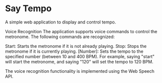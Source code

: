 # Say Tempo

A simple web application to display and control tempo.

Voice Recognition
The application supports voice commands to control the metronome. The following commands are recognized:

Start: Starts the metronome if it is not already playing.
Stop: Stops the metronome if it is currently playing.
[Number]: Sets the tempo to the specified number (between 10 and 400 BPM).
For example, saying "start" will start the metronome, and saying "120" will set the tempo to 120 BPM.

The voice recognition functionality is implemented using the Web Speech API. 
